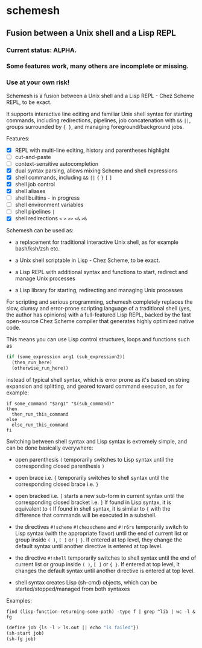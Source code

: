 # schemesh
## Fusion between a Unix shell and a Lisp REPL

### Current status: ALPHA.
### Some features work, many others are incomplete or missing.
### Use at your own risk!

Schemesh is a fusion between a Unix shell and a Lisp REPL - Chez Scheme REPL, to be exact.

It supports interactive line editing and familiar Unix shell syntax for starting commands,
including redirections, pipelines, job concatenation with `&&` `||`, groups surrounded by `{ }`,
and managing foreground/background jobs.

Features:
- [x] REPL with multi-line editing, history and parentheses highlight
- [ ] cut-and-paste
- [ ] context-sensitive autocompletion
- [x] dual syntax parsing, allows mixing Scheme and shell expressions
- [x] shell commands, including `&&` `||` `{` `}` `[` `]`
- [x] shell job control
- [x] shell aliases
- [ ] shell builtins - in progress
- [ ] shell environment variables
- [ ] shell pipelines `|`
- [x] shell redirections `<` `>` `>>` `<&` `>&`

Schemesh can be used as:
* a replacement for traditional interactive Unix shell, as for example bash/ksh/zsh etc.

* a Unix shell scriptable in Lisp - Chez Scheme, to be exact.

* a Lisp REPL with additional syntax and functions to start, redirect and manage Unix processes

* a Lisp library for starting, redirecting and managing Unix processes

For scripting and serious programming, schemesh completely replaces the slow, clumsy and error-prone
scripting language of a traditional shell (yes, the author has opinions) with a full-featured Lisp REPL,
backed by the fast open-source Chez Scheme compiler that generates highly optimized native code.

This means you can use Lisp control structures, loops and functions such as
```lisp
(if (some_expression arg1 (sub_expression2))
  (then_run_here)
  (otherwise_run_here))
```
instead of typical shell syntax, which is error prone as it's based on string expansion and splitting,
and geared toward command execution, as for example:
```shell
if some_command "$arg1" "$(sub_command)"
then
  then_run_this_command
else
  else_run_this_command
fi
```

Switching between shell syntax and Lisp syntax is extremely simple, and can be done basically everywhere:
* open parenthesis `(` temporarily switches to Lisp syntax until the corresponding closed parenthesis `)`

* open brace i.e. `{` temporarily switches to shell syntax until the corresponding closed brace i.e. `}`

* open bracked i.e. `[` starts a new sub-form in current syntax until the corresponding closed bracket i.e. `]`
  If found in Lisp syntax, it is equivalent to `(`
  If found in shell syntax, it is similar to `{` with the difference that commands will be executed in a subshell.

* the directives `#!scheme` `#!chezscheme` and `#!r6rs` temporarily switch to Lisp syntax
  (with the appropriate flavor) until the end of current list or group inside `( )`, `[ ]` or `{ }`.
  If entered at top level, they change the default syntax until another directive is entered at top level.

* the directive `#!shell` temporarily switches to shell syntax until the end of current list or group
  inside `( )`, `[ ]` or `{ }`.
  If entered at top level, it changes the default syntax until another directive is entered at top level.

* shell syntax creates Lisp (sh-cmd) objects, which can be started/stopped/managed from both syntaxes

Examples:

```shell
find (lisp-function-returning-some-path) -type f | grep ^lib | wc -l &
fg
```

```lisp
(define job {ls -l > ls.out || echo "ls failed"})
(sh-start job)
(sh-fg job)
```
